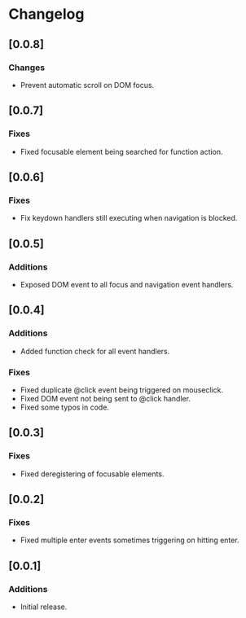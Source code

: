 # Changelog

## [0.0.8]
### Changes
* Prevent automatic scroll on DOM focus.

## [0.0.7]
### Fixes
* Fixed focusable element being searched for function action.

## [0.0.6]
### Fixes
* Fix keydown handlers still executing when navigation is blocked.

## [0.0.5]
### Additions
* Exposed DOM event to all focus and navigation event handlers.

## [0.0.4]
### Additions
* Added function check for all event handlers.

### Fixes
* Fixed duplicate @click event being triggered on mouseclick.
* Fixed DOM event not being sent to @click handler.
* Fixed some typos in code.

## [0.0.3]
### Fixes
* Fixed deregistering of focusable elements.

## [0.0.2]
### Fixes
* Fixed multiple enter events sometimes triggering on hitting enter.

## [0.0.1]
### Additions
* Initial release.
